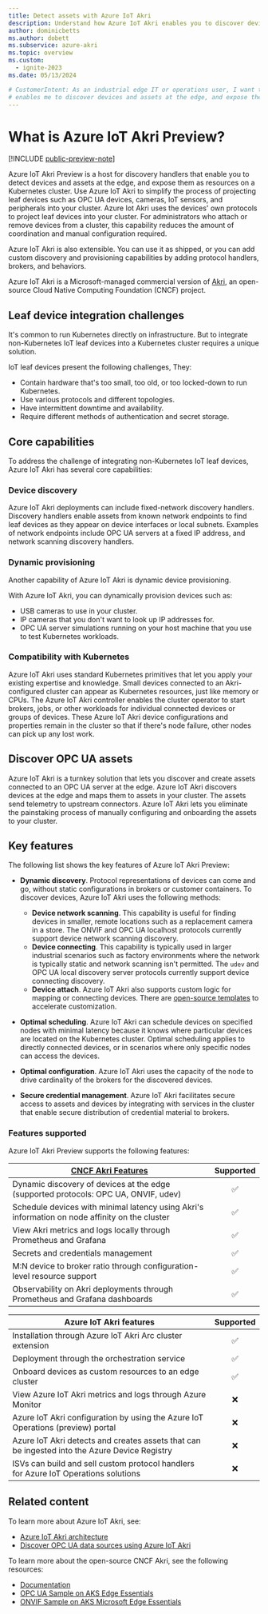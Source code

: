 ```yaml
---
title: Detect assets with Azure IoT Akri
description: Understand how Azure IoT Akri enables you to discover devices and assets at the edge, and expose them as resources on your cluster.
author: dominicbetts
ms.author: dobett
ms.subservice: azure-akri
ms.topic: overview
ms.custom:
  - ignite-2023
ms.date: 05/13/2024

# CustomerIntent: As an industrial edge IT or operations user, I want to to understand how Azure IoT Akri
# enables me to discover devices and assets at the edge, and expose them as resources on a Kubernetes cluster.
---
```


# What is Azure IoT Akri Preview?

[!INCLUDE [public-preview-note](../includes/public-preview-note.md)]

Azure IoT Akri Preview is a host for discovery handlers that enable you to detect devices and assets at the edge, and expose them as resources on a Kubernetes cluster. Use Azure IoT Akri to simplify the process of projecting leaf devices such as OPC UA devices, cameras, IoT sensors, and peripherals into your cluster. Azure Iot Akri uses the devices' own protocols to project leaf devices into your cluster. For administrators who attach or remove devices from a cluster, this capability reduces the amount of coordination and manual configuration required.

Azure IoT Akri is also extensible. You can use it as shipped, or you can add custom discovery and provisioning capabilities by adding protocol handlers, brokers, and behaviors.

Azure IoT Akri is a Microsoft-managed commercial version of [Akri](https://docs.akri.sh/), an open-source Cloud Native Computing Foundation (CNCF) project.

## Leaf device integration challenges

It's common to run Kubernetes directly on infrastructure. But to integrate non-Kubernetes IoT leaf devices into a Kubernetes cluster requires a unique solution.

IoT leaf devices present the following challenges, They:

- Contain hardware that's too small, too old, or too locked-down to run Kubernetes.
- Use various protocols and different topologies.
- Have intermittent downtime and availability.
- Require different methods of authentication and secret storage.

## Core capabilities

To address the challenge of integrating non-Kubernetes IoT leaf devices, Azure IoT Akri has several core capabilities:

### Device discovery

Azure IoT Akri deployments can include fixed-network discovery handlers. Discovery handlers enable assets from known network endpoints to find leaf devices as they appear on device interfaces or local subnets. Examples of network endpoints include OPC UA servers at a fixed IP address, and network scanning discovery handlers.

### Dynamic provisioning

Another capability of Azure IoT Akri is dynamic device provisioning.  

With Azure IoT Akri, you can dynamically provision devices such as:

- USB cameras to use in your cluster.
- IP cameras that you don't want to look up IP addresses for.
- OPC UA server simulations running on your host machine that you use to test Kubernetes workloads.

### Compatibility with Kubernetes

Azure IoT Akri uses standard Kubernetes primitives that let you apply your existing expertise and knowledge. Small devices connected to an Akri-configured cluster can appear as Kubernetes resources, just like memory or CPUs. The Azure IoT Akri controller enables the cluster operator to start brokers, jobs, or other workloads for individual connected devices or groups of devices. These Azure IoT Akri device configurations and properties remain in the cluster so that if there's node failure, other nodes can pick up any lost work.

## Discover OPC UA assets

Azure IoT Akri is a turnkey solution that lets you discover and create assets connected to an OPC UA server at the edge. Azure IoT Akri discovers devices at the edge and maps them to assets in your cluster. The assets send telemetry to upstream connectors. Azure IoT Akri lets you eliminate the painstaking process of manually configuring and onboarding the assets to your cluster.

## Key features

The following list shows the key features of Azure IoT Akri Preview:

- **Dynamic discovery**. Protocol representations of devices can come and go, without static configurations in brokers or customer containers. To discover devices, Azure IoT Akri uses the following methods:

  - **Device network scanning**. This capability is useful for finding devices in smaller, remote locations such as a replacement camera in a store. The ONVIF and OPC UA localhost protocols currently support device network scanning discovery.
  - **Device connecting**. This capability is typically used in larger industrial scenarios such as factory environments where the network is typically static and network scanning isn't permitted. The `udev` and OPC UA local discovery server protocols currently support device connecting discovery.
  - **Device attach**. Azure IoT Akri also supports custom logic for mapping or connecting devices. There are [open-source templates](https://docs.akri.sh/development/handler-development) to accelerate customization.

- **Optimal scheduling**. Azure IoT Akri can schedule devices on specified nodes with minimal latency because it knows where particular devices are located on the Kubernetes cluster. Optimal scheduling applies to directly connected devices, or in scenarios where only specific nodes can access the devices.

- **Optimal configuration**. Azure IoT Akri uses the capacity of the node to drive cardinality of the brokers for the discovered devices.

- **Secure credential management**. Azure IoT Akri facilitates secure access to assets and devices by integrating with services in the cluster that enable secure distribution of credential material to brokers.

### Features supported

Azure IoT Akri Preview supports the following features:

| [CNCF Akri Features](https://docs.akri.sh/) | Supported |
| ------------------------------------------- | :-------: |
| Dynamic discovery of devices at the edge (supported protocols: OPC UA, ONVIF, udev)              |   ✅    |
| Schedule devices with minimal latency using Akri's information on node affinity on the cluster  |   ✅    |
| View Akri metrics and logs locally through Prometheus and Grafana                       |   ✅    |
| Secrets and credentials management  |   ✅    |
| M:N device to broker ratio through configuration-level resource support                       |   ✅    |
| Observability on Akri deployments through Prometheus and Grafana dashboards                    |   ✅    |

| Azure IoT Akri features  | Supported |
|--------------------------|:---------:|
| Installation through Azure IoT Akri Arc cluster extension |   ✅     |
| Deployment through the orchestration service              |   ✅     |
| Onboard devices as custom resources to an edge cluster    |   ✅     |
| View Azure IoT Akri metrics and logs through Azure Monitor |   ❌     |
| Azure IoT Akri configuration by using the Azure IoT Operations (preview) portal |   ❌     |
| Azure IoT Akri detects and creates assets that can be ingested into the Azure Device Registry  |   ❌     |
| ISVs can build and sell custom protocol handlers for Azure IoT Operations solutions  |   ❌     |

## Related content

To learn more about Azure IoT Akri, see:

- [Azure IoT Akri architecture](concept-akri-architecture.md)
- [Discover OPC UA data sources using Azure IoT Akri](howto-autodetect-opcua-assets-using-akri.md)

To learn more about the open-source CNCF Akri, see the following resources:

- [Documentation](https://docs.akri.sh/)
- [OPC UA Sample on AKS Edge Essentials](/azure/aks/hybrid/aks-edge-how-to-akri-opc-ua)
- [ONVIF Sample on AKS Microsoft Edge Essentials](/azure/aks/hybrid/aks-edge-how-to-akri-onvif)
